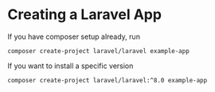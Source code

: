 # Creating a Laravel App

If you have composer setup already, run

```composer create-project laravel/laravel example-app```

If you want to install a specific version

```composer create-project laravel/laravel:^8.0 example-app```

